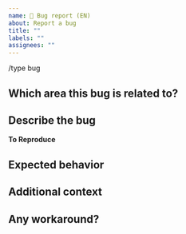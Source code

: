 ```yaml
---
name: 🐞 Bug report (EN)
about: Report a bug
title: ""
labels: ""
assignees: ""
---
```


/type bug

## Which area this bug is related to?

<!--
    Uncomment appropriate `/area` lines, and delete the rest.
    For example the `<!-- /type translation..` should become: `/type translation`
-->

<!-- /type cicd -->
<!-- /type translation -->
<!--/type documentation -->
<!-- /type test-automation -->

## Describe the bug

<!--
    A clear and concise description of what the bug is.
-->

**To Reproduce**

<!--
    Steps to reproduce the behavior.
-->

## Expected behavior

<!--
    A clear and concise description of what you expected to happen.
-->

## Additional context

<!--
    Add any other context about the problem here.
-->

## Any workaround?

<!--
    Describe the workaround if applicable.
-->
